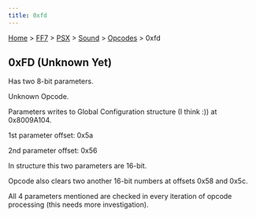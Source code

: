 ```yaml
---
title: 0xfd
---
```


[Home](../../../../Main_Page.md) > [FF7](../../../../FF7.md) > [PSX](../../../PSX.md) > [Sound](../../Sound.md) > [Opcodes](../Opcodes.md) > 0xfd

## 0xFD (Unknown Yet)

Has two 8-bit parameters.

Unknown Opcode.

Parameters writes to Global Configuration structure (I think :)) at 0x8009A104.

1st parameter offset: 0x5a

2nd parameter offset: 0x56

In structure this two parameters are 16-bit.

Opcode also clears two another 16-bit numbers at offsets 0x58 and 0x5c.

All 4 parameters mentioned are checked in every iteration of opcode processing (this needs more investigation).
